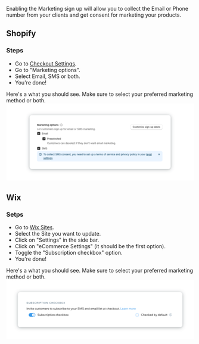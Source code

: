 Enabling the Marketing sign up will allow you to collect the Email or Phone number from your clients and get consent for marketing your products.

## Shopify

### Steps
- Go to [Checkout Settings](https://admin.shopify.com/settings/checkout).
- Go to "Marketing options".
- Select Email, SMS or both.
- You're done!

Here's a what you should see. Make sure to select your preferred marketing method or both.
![Shopify Marketing Options](images/captures/shopify-marketing-options.png)

## Wix

### Setps
- Go to [Wix Sites](https://manage.wix.com/studio/sites).
- Select the Site you want to update.
- Click on "Settings" in the side bar.
- Click on "eCommerce Settings" (it should be the first option).
- Toggle the "Subscription checkbox" option.
- You're done!

Here's a what you should see. Make sure to select your preferred marketing method or both.
![Wix Marketing Options](images/captures/wix-marketing-options.png)

